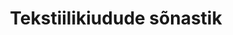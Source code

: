 ---
title: Tekstiilikiudude sõnastik
title_en: Textile and Fabric Dictionary
notes: Tekstiilikiudude sõnastik
notes_en: 'A multilingual glossary containing terms and abbreviations in the field of fabric and textiles.'
category:
  - 'Majandus ja rahandus'
category_en:
  - 'Economy and Finance'
resources:
  - name: Tekstiilikiudude sonastik
    url: 'https://www.eurotermbank.com/collections/572'
    format: HTML
    interactive: 'False'
license: OTHER
update_freq: 'http://purl.org/linked-data/sdmx/2009/code#freq-A'
organization: Eesti Rõiva- ja Tekstiililiit
maintainer_name: Ruta Rannala
maintainer_email: ''
maintainer_phone: ''
date_issued: '21/03/2020'
date_modified: 2020/07/07
---